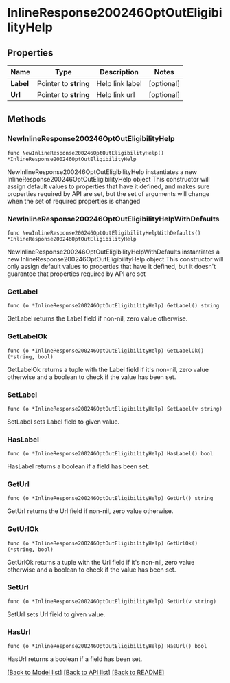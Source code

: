 # InlineResponse200246OptOutEligibilityHelp

## Properties

Name | Type | Description | Notes
------------ | ------------- | ------------- | -------------
**Label** | Pointer to **string** | Help link label | [optional] 
**Url** | Pointer to **string** | Help link url | [optional] 

## Methods

### NewInlineResponse200246OptOutEligibilityHelp

`func NewInlineResponse200246OptOutEligibilityHelp() *InlineResponse200246OptOutEligibilityHelp`

NewInlineResponse200246OptOutEligibilityHelp instantiates a new InlineResponse200246OptOutEligibilityHelp object
This constructor will assign default values to properties that have it defined,
and makes sure properties required by API are set, but the set of arguments
will change when the set of required properties is changed

### NewInlineResponse200246OptOutEligibilityHelpWithDefaults

`func NewInlineResponse200246OptOutEligibilityHelpWithDefaults() *InlineResponse200246OptOutEligibilityHelp`

NewInlineResponse200246OptOutEligibilityHelpWithDefaults instantiates a new InlineResponse200246OptOutEligibilityHelp object
This constructor will only assign default values to properties that have it defined,
but it doesn't guarantee that properties required by API are set

### GetLabel

`func (o *InlineResponse200246OptOutEligibilityHelp) GetLabel() string`

GetLabel returns the Label field if non-nil, zero value otherwise.

### GetLabelOk

`func (o *InlineResponse200246OptOutEligibilityHelp) GetLabelOk() (*string, bool)`

GetLabelOk returns a tuple with the Label field if it's non-nil, zero value otherwise
and a boolean to check if the value has been set.

### SetLabel

`func (o *InlineResponse200246OptOutEligibilityHelp) SetLabel(v string)`

SetLabel sets Label field to given value.

### HasLabel

`func (o *InlineResponse200246OptOutEligibilityHelp) HasLabel() bool`

HasLabel returns a boolean if a field has been set.

### GetUrl

`func (o *InlineResponse200246OptOutEligibilityHelp) GetUrl() string`

GetUrl returns the Url field if non-nil, zero value otherwise.

### GetUrlOk

`func (o *InlineResponse200246OptOutEligibilityHelp) GetUrlOk() (*string, bool)`

GetUrlOk returns a tuple with the Url field if it's non-nil, zero value otherwise
and a boolean to check if the value has been set.

### SetUrl

`func (o *InlineResponse200246OptOutEligibilityHelp) SetUrl(v string)`

SetUrl sets Url field to given value.

### HasUrl

`func (o *InlineResponse200246OptOutEligibilityHelp) HasUrl() bool`

HasUrl returns a boolean if a field has been set.


[[Back to Model list]](../README.md#documentation-for-models) [[Back to API list]](../README.md#documentation-for-api-endpoints) [[Back to README]](../README.md)


